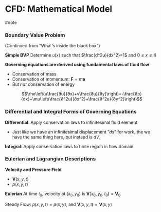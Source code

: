 # CFD: Mathematical Model
#note

### Boundary Value Problem
(Continued from "What's inside the black box")

**Simple BVP**
Determine $u(x)$ such that $\frac{d^2u}{dx^2}=1$ and $0\leq x \leq 4$

**Governing equations are derived using fundamental laws of fluid flow**
- Conservation of mass
- Conservation of momentum: $\mathbf{F}=m\mathbf{a}$
- But *not* conservation of energy

$$\rho\left(u\frac{∂u}{∂x}+v\frac{∂u}{∂y}\right)=-\frac{∂p}{dx}+\mu\left(\frac{∂^2u}{∂x^2}+\frac{∂^2u}{∂y^2}\right)$$

### Differential and Integral Forms of Governing Equations

**Differential**: Apply conservation laws to infinitesimal fluid element
- Just like we have an infinitesimal displacement "$ds$" for work, the we have the same thing here, but instead is $dV$.

**Integral**: Apply conservation laws to finite region in flow domain

### Eulerian and Lagrangian Descriptions

**Velocity and Pressure Field**
- $\mathbf{V}(x,y,t)$
- $p(x,y,t)$

**Eulerian**
At time $t_0$, velocity at $(x_0,y_0)$ is $\mathbf{V}(x_0,y_0,t_0)=\mathbf{V}_0$

Steady Flow: $p(x,y,t)=p(x,y)$, and $\mathbf{V}(x,y,t)=\mathbf{V}(x,y)$


